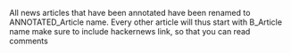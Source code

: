All news articles that have been annotated have been renamed to ANNOTATED_Article name. Every other article will thus start with B_Article name
make sure to include hackernews link, so that you can read comments